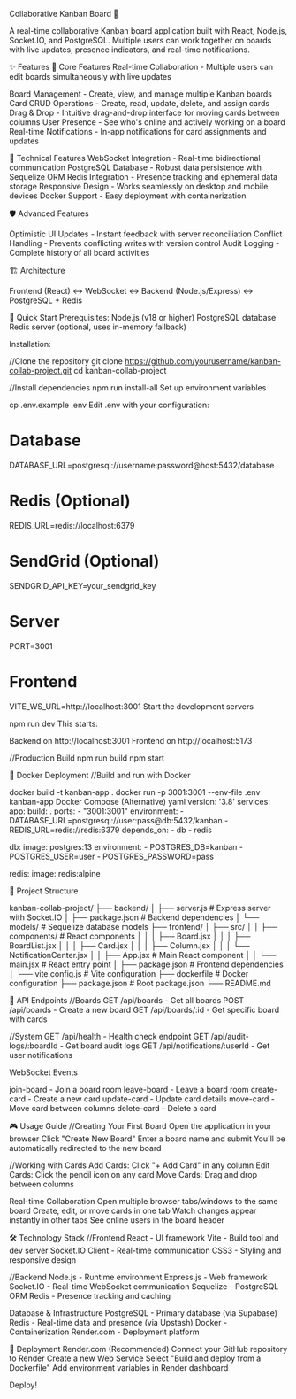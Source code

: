 Collaborative Kanban Board 🚀

A real-time collaborative Kanban board application built with React, Node.js, Socket.IO, and PostgreSQL. Multiple users can work together on boards with live updates, presence indicators, and real-time notifications.

✨ Features
🎯 Core Features
Real-time Collaboration - Multiple users can edit boards simultaneously with live updates

Board Management - Create, view, and manage multiple Kanban boards
Card CRUD Operations - Create, read, update, delete, and assign cards
Drag & Drop - Intuitive drag-and-drop interface for moving cards between columns
User Presence - See who's online and actively working on a board
Real-time Notifications - In-app notifications for card assignments and updates

🔧 Technical Features
WebSocket Integration - Real-time bidirectional communication
PostgreSQL Database - Robust data persistence with Sequelize ORM
Redis Integration - Presence tracking and ephemeral data storage
Responsive Design - Works seamlessly on desktop and mobile devices
Docker Support - Easy deployment with containerization

🛡️ Advanced Features

Optimistic UI Updates - Instant feedback with server reconciliation
Conflict Handling - Prevents conflicting writes with version control
Audit Logging - Complete history of all board activities

🏗️ Architecture

Frontend (React) ↔ WebSocket ↔ Backend (Node.js/Express) ↔ PostgreSQL + Redis

🚀 Quick Start
Prerequisites:
Node.js (v18 or higher)
PostgreSQL database
Redis server (optional, uses in-memory fallback)

Installation:

//Clone the repository
git clone https://github.com/yourusername/kanban-collab-project.git
cd kanban-collab-project

//Install dependencies
npm run install-all
Set up environment variables

cp .env.example .env
Edit .env with your configuration:


# Database
DATABASE_URL=postgresql://username:password@host:5432/database

# Redis (Optional)
REDIS_URL=redis://localhost:6379

# SendGrid (Optional)
SENDGRID_API_KEY=your_sendgrid_key

# Server
PORT=3001

# Frontend
VITE_WS_URL=http://localhost:3001
Start the development servers

npm run dev
This starts:

Backend on http://localhost:3001
Frontend on http://localhost:5173

//Production Build
npm run build
npm start

🐳 Docker Deployment
//Build and run with Docker

docker build -t kanban-app .
docker run -p 3001:3001 --env-file .env kanban-app
Docker Compose (Alternative)
yaml
version: '3.8'
services:
  app:
    build: .
    ports:
      - "3001:3001"
    environment:
      - DATABASE_URL=postgresql://user:pass@db:5432/kanban
      - REDIS_URL=redis://redis:6379
    depends_on:
      - db
      - redis

  db:
    image: postgres:13
    environment:
      - POSTGRES_DB=kanban
      - POSTGRES_USER=user
      - POSTGRES_PASSWORD=pass

  redis:
    image: redis:alpine

📁 Project Structure

kanban-collab-project/
├── backend/
│   ├── server.js          # Express server with Socket.IO
│   ├── package.json       # Backend dependencies
│   └── models/            # Sequelize database models
├── frontend/
│   ├── src/
│   │   ├── components/    # React components
│   │   │   ├── Board.jsx
│   │   │   ├── BoardList.jsx
│   │   │   ├── Card.jsx
│   │   │   ├── Column.jsx
│   │   │   └── NotificationCenter.jsx
│   │   ├── App.jsx        # Main React component
│   │   └── main.jsx       # React entry point
│   ├── package.json       # Frontend dependencies
│   └── vite.config.js     # Vite configuration
├── dockerfile             # Docker configuration
├── package.json           # Root package.json
└── README.md

🔧 API Endpoints
//Boards
GET /api/boards - Get all boards
POST /api/boards - Create a new board
GET /api/boards/:id - Get specific board with cards

//System
GET /api/health - Health check endpoint
GET /api/audit-logs/:boardId - Get board audit logs
GET /api/notifications/:userId - Get user notifications

WebSocket Events

join-board - Join a board room
leave-board - Leave a board room
create-card - Create a new card
update-card - Update card details
move-card - Move card between columns
delete-card - Delete a card

🎮 Usage Guide
//Creating Your First Board
Open the application in your browser
Click "Create New Board"
Enter a board name and submit
You'll be automatically redirected to the new board

//Working with Cards
Add Cards: Click "+ Add Card" in any column
Edit Cards: Click the pencil icon on any card
Move Cards: Drag and drop between columns

Real-time Collaboration
Open multiple browser tabs/windows to the same board
Create, edit, or move cards in one tab
Watch changes appear instantly in other tabs
See online users in the board header

🛠️ Technology Stack
//Frontend
React - UI framework
Vite - Build tool and dev server
Socket.IO Client - Real-time communication
CSS3 - Styling and responsive design

//Backend
Node.js - Runtime environment
Express.js - Web framework
Socket.IO - Real-time WebSocket communication
Sequelize - PostgreSQL ORM
Redis - Presence tracking and caching

Database & Infrastructure
PostgreSQL - Primary database (via Supabase)
Redis - Real-time data and presence (via Upstash)
Docker - Containerization
Render.com - Deployment platform

🚀 Deployment
Render.com (Recommended)
Connect your GitHub repository to Render
Create a new Web Service
Select "Build and deploy from a Dockerfile"
Add environment variables in Render dashboard

Deploy!

